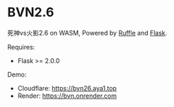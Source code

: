 # BVN2.6

死神vs火影2.6 on WASM, Powered by [Ruffle](https://github.com/ruffle-rs/ruffle/wiki/Using-Ruffle#web) and [Flask](https://github.com/pallets/flask).

Requires: 
- Flask >= 2.0.0

Demo: 
- Cloudflare: https://bvn26.aya1.top
- Render: https://bvn.onrender.com
